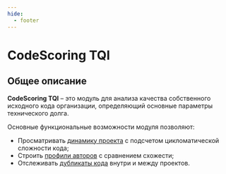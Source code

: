```yaml
---
hide:
  - footer
---
```


# CodeScoring TQI

## Общее описание

**CodeScoring TQI** – это модуль для анализа качества собственного исходного кода организации, определяющий основные параметры технического долга.

Основные функциональные возможности модуля позволяют:

- Просматривать [динамику проекта](/tqi/viewing-results) с подсчетом цикломатической сложности кода;
- Строить [профили авторов](/tqi/authors) с сравнением схожести;
- Отслеживать [дубликаты кода](/tqi/clones) внутри и между проектов.
